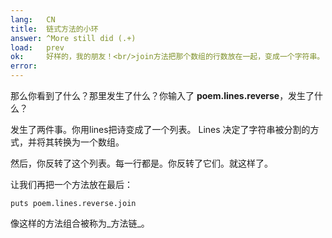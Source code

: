 ```yaml
---
lang:   CN
title:  链式方法的小环
answer: ^More still did (.+)
load:   prev
ok:     好样的，我的朋友！<br/>join方法把那个数组的行数放在一起，变成一个字符串。
error:  
---
```


那么你看到了什么？那里发生了什么？你输入了 __poem.lines.reverse__，发生了什么？

发生了两件事。你用lines把诗变成了一个列表。
Lines 决定了字符串被分割的方式，并将其转换为一个数组。

然后，你反转了这个列表。每一行都是。你反转了它们。就这样了。

让我们再把一个方法放在最后：

    puts poem.lines.reverse.join

像这样的方法组合被称为_方法链_。
